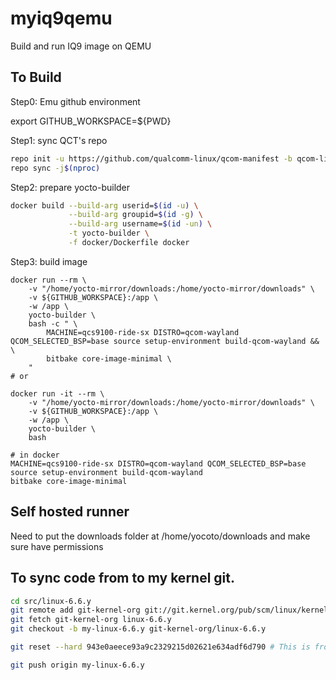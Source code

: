# myiq9qemu
Build and run IQ9 image on QEMU



## To Build


Step0: Emu github environment

export GITHUB_WORKSPACE=${PWD}


Step1: sync QCT's repo

```bash
repo init -u https://github.com/qualcomm-linux/qcom-manifest -b qcom-linux-scarthgap -m qcom-6.6.65-QLI.1.4-Ver.1.1.xml
repo sync -j$(nproc)
```

Step2: prepare yocto-builder

```bash
docker build --build-arg userid=$(id -u) \
             --build-arg groupid=$(id -g) \
             --build-arg username=$(id -un) \
             -t yocto-builder \
             -f docker/Dockerfile docker
```                              

Step3: build image

```baseh
docker run --rm \
    -v "/home/yocto-mirror/downloads:/home/yocto-mirror/downloads" \
    -v ${GITHUB_WORKSPACE}:/app \
    -w /app \
    yocto-builder \
    bash -c " \
        MACHINE=qcs9100-ride-sx DISTRO=qcom-wayland QCOM_SELECTED_BSP=base source setup-environment build-qcom-wayland && \
        bitbake core-image-minimal \
    "
# or

docker run -it --rm \
    -v "/home/yocto-mirror/downloads:/home/yocto-mirror/downloads" \
    -v ${GITHUB_WORKSPACE}:/app \
    -w /app \
    yocto-builder \
    bash

# in docker
MACHINE=qcs9100-ride-sx DISTRO=qcom-wayland QCOM_SELECTED_BSP=base source setup-environment build-qcom-wayland
bitbake core-image-minimal

```

## Self hosted runner 

Need to put the downloads folder at /home/yocoto/downloads and make sure have permissions


## To sync code from to my kernel git.

```bash
cd src/linux-6.6.y
git remote add git-kernel-org git://git.kernel.org/pub/scm/linux/kernel/git/stable/linux.git
git fetch git-kernel-org linux-6.6.y
git checkout -b my-linux-6.6.y git-kernel-org/linux-6.6.y

git reset --hard 943e0aeece93a9c2329215d02621e634adf6d790 # This is from the code base..

git push origin my-linux-6.6.y
```


